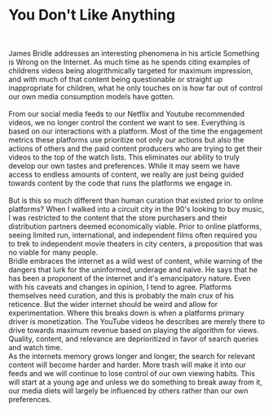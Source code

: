 <h1>You Don't Like Anything</h1>

<br>

James Bridle addresses an interesting phenomena in his article Something is Wrong on the Internet. As much time as he spends citing examples of childrens videos being alogrithmically targeted for maximum impression, and with much of that content being questionable or straight up inappropriate for children, what he only touches on is how far out of control our own media consumption models have gotten. <br>
<br>
From our social media feeds to our Netflix and Youtube recommended videos, we no longer control the content we want to see. Everything is based on our interactions with a platform. Most of the time the engagement metrics these platforms use prioritize not only our actions but also the actions of others and the paid content producers who are trying to get their videos to the top of the watch lists. This eliminates our ability to truly develop our own tastes and preferences. While it may seem we have access to endless amounts of content, we really are just being guided towards content by the code that runs the platforms we engage in. <br>
<br>
But is this so much different than human curation that existed prior to online platforms? When I walked into a circuit city in the 90's looking to buy music, I was restricted to the content that the store purchasers and their distribution partners deemed economically viable. Prior to online platforms, seeing limited run, international, and independent films often required you to trek to independent movie theaters in city centers, a proposition that was no viable for many people.
<br>
Bridle embraces the internet as a wild west of content, while warning of the dangers that lurk for the uninformed, underage and naive. He says that he has been a proponent of the internet and it's emancipatory nature. Even with his caveats and changes in opinion, I tend to agree. Platforms themselves need curation, and this is probably the main crux of his reticence. But the wider internet should be weird and allow for experimentation. Where this breaks down is when a platforms primary driver is monetization. The YouTube videos he describes are merely there to drive towards maximum revenue based on playing the algorithm for views. Quality, content, and relevance are deprioritized in favor of search queries and watch time.
<br>
As the internets memory grows longer and longer, the search for relevant content will become harder and harder. More trash will make it into our feeds and we will continue to lose control of our own viewing habits. This will start at a young age and unless we do something to break away from it, our media diets will largely be influenced by others rather than our own preferences. 
